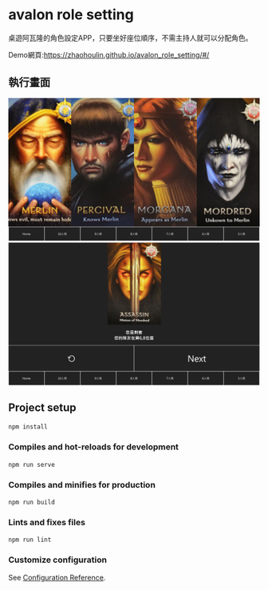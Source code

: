 # avalon role setting
桌遊阿瓦隆的角色設定APP，只要坐好座位順序，不需主持人就可以分配角色。

Demo網頁:https://zhaohoulin.github.io/avalon_role_setting/#/

## 執行畫面
![image](demo/1.jpg)
![image](demo/2.jpg)

## Project setup
```
npm install
```

### Compiles and hot-reloads for development
```
npm run serve
```

### Compiles and minifies for production
```
npm run build
```

### Lints and fixes files
```
npm run lint
```

### Customize configuration
See [Configuration Reference](https://cli.vuejs.org/config/).
